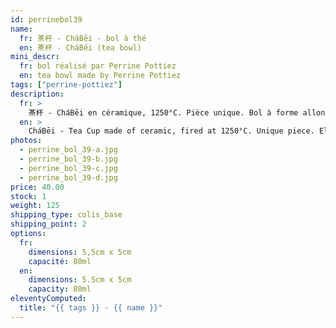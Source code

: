 ```yaml
---
id: perrinebol39
name:
  fr: 茶杯 - CháBēi - bol à thé
  en: 茶杯 - CháBēi (tea bowl)
mini_descr:
  fr: bol réalisé par Perrine Pottiez
  en: tea bowl made by Perrine Pottiez
tags: ["perrine-pottiez"]
description:
  fr: >
    茶杯 - CháBēi en céramique, 1250°C. Pièce unique. Bol à forme allongée en technique de pinçage.
  en: >
    CháBēi - Tea Cup made of ceramic, fired at 1250°C. Unique piece. Elongated bowl crafted using pinching technique.
photos:
  - perrine_bol_39-a.jpg
  - perrine_bol_39-b.jpg
  - perrine_bol_39-c.jpg
  - perrine_bol_39-d.jpg
price: 40.00
stock: 1
weight: 125
shipping_type: colis_base
shipping_point: 2
options:
  fr:
    dimensions: 5,5cm x 5cm
    capacité: 80ml
  en:
    dimensions: 5.5cm x 5cm
    capacity: 80ml
eleventyComputed:
  title: "{{ tags }} - {{ name }}"
---
```

